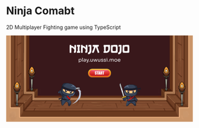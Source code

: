 # Ninja Comabt

2D Multiplayer Fighting game using TypeScript

![Game Preview](./public/preview.png)

